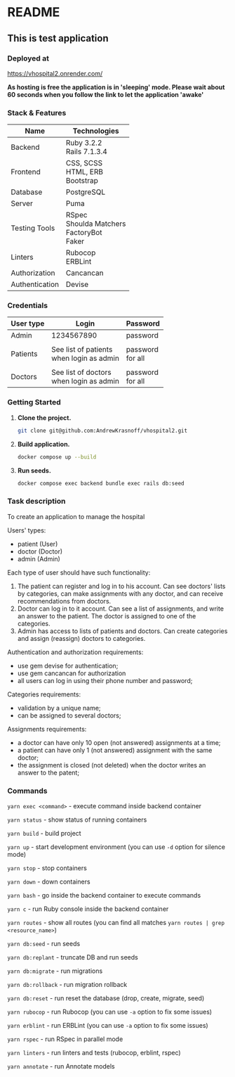 # README

## This is test application

### Deployed at

https://vhospital2.onrender.com/

**As hosting is free the application is in 'sleeping' mode.
Please wait about 60 seconds when you follow the link to let the application 'awake'**

### Stack & Features

| Name             | Technologies                                                                                           |
|------------------|--------------------------------------------------------------------------------------------------------|
| Backend          | Ruby 3.2.2<br/>Rails 7.1.3.4                                                                           |
| Frontend         | CSS, SCSS<br/>HTML, ERB<br/>Bootstrap                                                                  |
| Database         | PostgreSQL                                                                                             |
| Server           | Puma                                                                                                   |
| Testing Tools    | RSpec<br/>Shoulda Matchers<br/>FactoryBot<br/>Faker                                                    |
| Linters          | Rubocop<br/>ERBLint                                                                                    |
| Authorization    | Cancancan                                                                                              |
| Authentication   | Devise                                                                                                 |

### Credentials

| User type       | Login                                       | Password            |
|-----------------|---------------------------------------------|---------------------|
| Admin           | 1234567890                                  | password            |
|                 |                                             |                     |
| Patients        | See list of patients<br/>when login as admin| password<br/>for all|
|                 |                                             |                     |
| Doctors         | See list of doctors<br/>when login as admin | password<br/>for all|

### Getting Started

1. **Clone the project.**
    ```bash
    git clone git@github.com:AndrewKrasnoff/vhospital2.git
    ```

3. **Build application.**
    ```bash
    docker compose up --build
    ```

3. **Run seeds.**
    ```bash
    docker compose exec backend bundle exec rails db:seed
    ```


### Task description

To create an application to manage the hospital

Users' types:
- patient (User)
- doctor (Doctor)
- admin (Admin)

Each type of user should have such functionality:

1. The patient can register and log in to his account. Can see doctors' lists by categories,
can make assignments with any doctor, and can receive recommendations from doctors.
2. Doctor can log in to it account. Can see a list of assignments, and write an answer to the patient.
The doctor is assigned to one of the categories.
3. Admin has access to lists of patients and doctors. Can create categories and assign (reassign) doctors to categories.

Authentication and authorization requirements:
- use gem devise for authentication;
- use gem cancancan for authorization
- all users can log in using their phone number and password;

Categories requirements:
- validation by a unique name;
- can be assigned to several doctors;

Assignments requirements:
- a doctor can have only 10 open (not answered) assignments at a time;
- a patient can have only 1 (not answered) assignment with the same doctor;
- the assignment is closed (not deleted) when the doctor writes an answer to the patent;

### Commands

`yarn exec <command>` - execute command inside backend container

`yarn status` - show status of running containers

`yarn build` - build project

`yarn up` - start development environment (you can use `-d` option for silence mode)

`yarn stop` - stop containers

`yarn down` - down containers

`yarn bash` - go inside the backend container to execute commands

`yarn c` - run Ruby console inside the backend container

`yarn routes` - show all routes (you can find all matches `yarn routes | grep <resource_name>`)

`yarn db:seed` - run seeds

`yarn db:replant` - truncate DB and run seeds

`yarn db:migrate` - run migrations

`yarn db:rollback` - run migration rollback

`yarn db:reset` - run reset the database (drop, create, migrate, seed)

`yarn rubocop` - run Rubocop (you can use `-a` option to fix some issues)

`yarn erblint` - run ERBLint (you can use `-a` option to fix some issues)

`yarn rspec` - run RSpec in parallel mode

`yarn linters` - run linters and tests (rubocop, erblint, rspec)

`yarn annotate` - run Annotate models


